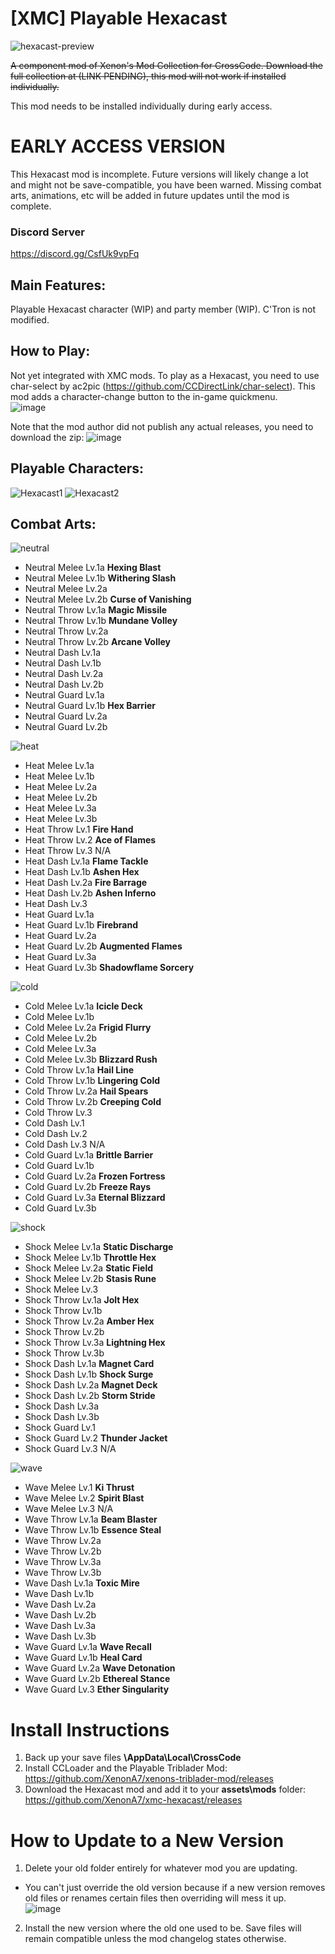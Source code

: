 # [XMC] Playable Hexacast
![hexacast-preview](https://user-images.githubusercontent.com/105614278/217141772-92383016-1b93-4b2f-9270-49d426d3026b.gif)

~~A component mod of Xenon's Mod Collection for CrossCode. Download the full collection at (LINK PENDING), this mod will not work if installed individually.~~

This mod needs to be installed individually during early access.

# **EARLY ACCESS VERSION**
This Hexacast mod is incomplete. Future versions will likely change a lot and might not be save-compatible, you have been warned. Missing combat arts, animations, etc will be added in future updates until the mod is complete.

### **Discord Server**
https://discord.gg/CsfUk9vpFq

## **Main Features:**
Playable Hexacast character (WIP) and party member (WIP). C'Tron is not modified.

## **How to Play:**
Not yet integrated with XMC mods. To play as a Hexacast, you need to use char-select by ac2pic (https://github.com/CCDirectLink/char-select). This mod adds a character-change button to the in-game quickmenu.  
![image](https://user-images.githubusercontent.com/105614278/217144844-913c52a7-c1ee-4849-aae8-d656718f1a07.png)

Note that the mod author did not publish any actual releases, you need to download the zip:
![image](https://user-images.githubusercontent.com/105614278/219522068-c268b0b9-206d-4736-a7e8-e426e40cecac.png)


## **Playable Characters:** 
![Hexacast1](https://user-images.githubusercontent.com/105614278/217142911-c29e7c93-dbde-405c-baa3-3b2f33d7faba.gif)
![Hexacast2](https://user-images.githubusercontent.com/105614278/217142917-ef779f50-a327-4649-9981-1618e3d76829.gif)


## **Combat Arts:** 
![neutral](https://user-images.githubusercontent.com/105614278/168505340-e0a770c7-7a3b-4f6d-a173-bd1886e1e4cd.png)
- Neutral Melee Lv.1a	**Hexing Blast**
- Neutral Melee Lv.1b	**Withering Slash**
- Neutral Melee Lv.2a
- Neutral Melee Lv.2b	**Curse of Vanishing**
- Neutral Throw Lv.1a	**Magic Missile**
- Neutral Throw Lv.1b	**Mundane Volley**
- Neutral Throw Lv.2a
- Neutral Throw Lv.2b	**Arcane Volley**
- Neutral Dash Lv.1a
- Neutral Dash Lv.1b
- Neutral Dash Lv.2a
- Neutral Dash Lv.2b
- Neutral Guard Lv.1a
- Neutral Guard Lv.1b	**Hex Barrier**
- Neutral Guard Lv.2a
- Neutral Guard Lv.2b

![heat](https://user-images.githubusercontent.com/105614278/168505403-98d388f9-8d53-4d25-8bd2-956ef6a33e4c.png)
- Heat Melee Lv.1a
- Heat Melee Lv.1b
- Heat Melee Lv.2a
- Heat Melee Lv.2b
- Heat Melee Lv.3a
- Heat Melee Lv.3b
- Heat Throw Lv.1	**Fire Hand**
- Heat Throw Lv.2	**Ace of Flames**
- Heat Throw Lv.3	N/A
- Heat Dash Lv.1a	**Flame Tackle**
- Heat Dash Lv.1b	**Ashen Hex**
- Heat Dash Lv.2a	**Fire Barrage**
- Heat Dash Lv.2b	**Ashen Inferno**
- Heat Dash Lv.3
- Heat Guard Lv.1a
- Heat Guard Lv.1b	**Firebrand**
- Heat Guard Lv.2a
- Heat Guard Lv.2b	**Augmented Flames**
- Heat Guard Lv.3a 
- Heat Guard Lv.3b	**Shadowflame Sorcery**

![cold](https://user-images.githubusercontent.com/105614278/168505452-d0485b21-d090-482d-b493-d72090f12fa7.png)
- Cold Melee Lv.1a	**Icicle Deck**
- Cold Melee Lv.1b
- Cold Melee Lv.2a	**Frigid Flurry**
- Cold Melee Lv.2b
- Cold Melee Lv.3a
- Cold Melee Lv.3b	**Blizzard Rush**
- Cold Throw Lv.1a	**Hail Line**
- Cold Throw Lv.1b	**Lingering Cold**
- Cold Throw Lv.2a	**Hail Spears**
- Cold Throw Lv.2b	**Creeping Cold**
- Cold Throw Lv.3
- Cold Dash Lv.1
- Cold Dash Lv.2
- Cold Dash Lv.3	N/A
- Cold Guard Lv.1a	**Brittle Barrier**
- Cold Guard Lv.1b
- Cold Guard Lv.2a	**Frozen Fortress**
- Cold Guard Lv.2b	**Freeze Rays**
- Cold Guard Lv.3a	**Eternal Blizzard**
- Cold Guard Lv.3b

![shock](https://user-images.githubusercontent.com/105614278/168505459-99dbff01-3261-465e-a470-c381c7133198.png)
- Shock Melee Lv.1a	**Static Discharge**
- Shock Melee Lv.1b	**Throttle Hex**
- Shock Melee Lv.2a	**Static Field**
- Shock Melee Lv.2b	**Stasis Rune**
- Shock Melee Lv.3
- Shock Throw Lv.1a	**Jolt Hex**
- Shock Throw Lv.1b
- Shock Throw Lv.2a	**Amber Hex**
- Shock Throw Lv.2b
- Shock Throw Lv.3a	**Lightning Hex**
- Shock Throw Lv.3b
- Shock Dash Lv.1a	**Magnet Card**
- Shock Dash Lv.1b	**Shock Surge**
- Shock Dash Lv.2a	**Magnet Deck**
- Shock Dash Lv.2b	**Storm Stride**
- Shock Dash Lv.3a
- Shock Dash Lv.3b
- Shock Guard Lv.1
- Shock Guard Lv.2	**Thunder Jacket**
- Shock Guard Lv.3	N/A

![wave](https://user-images.githubusercontent.com/105614278/168505468-e7f002ac-f5e0-4633-b444-a19dcde8418c.png)
- Wave Melee Lv.1	**Ki Thrust**
- Wave Melee Lv.2	**Spirit Blast**
- Wave Melee Lv.3	N/A
- Wave Throw Lv.1a	**Beam Blaster**
- Wave Throw Lv.1b	**Essence Steal**
- Wave Throw Lv.2a
- Wave Throw Lv.2b
- Wave Throw Lv.3a
- Wave Throw Lv.3b
- Wave Dash Lv.1a	**Toxic Mire**
- Wave Dash Lv.1b
- Wave Dash Lv.2a
- Wave Dash Lv.2b
- Wave Dash Lv.3a
- Wave Dash Lv.3b
- Wave Guard Lv.1a	**Wave Recall**
- Wave Guard Lv.1b	**Heal Card**
- Wave Guard Lv.2a	**Wave Detonation**
- Wave Guard Lv.2b	**Ethereal Stance**
- Wave Guard Lv.3	**Ether Singularity**


# Install Instructions
1. Back up your save files **\AppData\Local\CrossCode**
2. Install CCLoader and the Playable Triblader Mod: https://github.com/XenonA7/xenons-triblader-mod/releases
3. Download the Hexacast mod and add it to your **assets\mods** folder: https://github.com/XenonA7/xmc-hexacast/releases


# How to Update to a New Version
1. Delete your old folder entirely for whatever mod you are updating.
* You can't just override the old version because if a new version removes old files or renames certain files then overriding will mess it up.  
![image](https://user-images.githubusercontent.com/105614278/180620611-e05635f6-16c4-406f-9689-7bbbed2d4cd5.png)  

2. Install the new version where the old one used to be. Save files will remain compatible unless the mod changelog states otherwise.  
